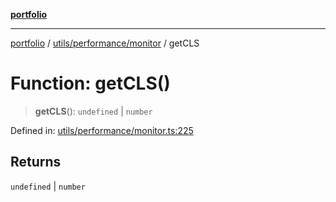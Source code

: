 [**portfolio**](../../../../README.md)

***

[portfolio](../../../../modules.md) / [utils/performance/monitor](../README.md) / getCLS

# Function: getCLS()

> **getCLS**(): `undefined` \| `number`

Defined in: [utils/performance/monitor.ts:225](https://github.com/tnorlund/Portfolio/blob/9eca9d40281c2ee01c97c27944ea7687ffd90ac4/portfolio/utils/performance/monitor.ts#L225)

## Returns

`undefined` \| `number`
